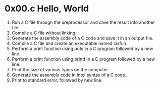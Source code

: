 # 0x00.c Hello, World
1. Run a C file through the preprocessor and save the result into another file.
2. Compile a C file without linking.
3. Generate the assembly code of a C code and save it in an output file.
4. Compile a C file and create an executable named cisfun.
5. Perform a print function using puts in a C program followed by a new line.
6. Perform a print function using printf in a C program followed by a new line.
7. Print the size of various types on the computer.
8. Generate the assembly code in intel syntax of a C code.
9. Print to standard error, followed by new line.
